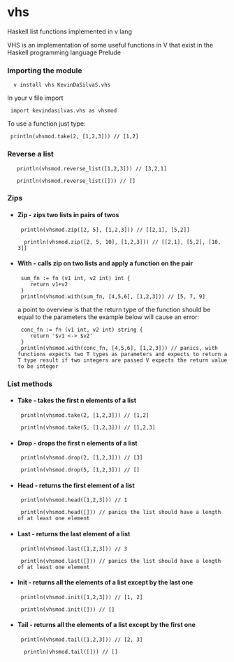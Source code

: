 # vhs
Haskell list functions implemented in v lang 

VHS is an implementation of some useful functions in V that exist in the Haskell programming language Prelude

### Importing the module
```
  v install vhs KevinDaSilvaS.vhs
```
In your v file import 
```
 import kevindasilvas.vhs as vhsmod
```
To use a function just type:
```
 println(vhsmod.take(2, [1,2,3])) // [1,2]
```

### Reverse a list
```
   println(vhsmod.reverse_list([1,2,3])) // [3,2,1]
```
```
   println(vhsmod.reverse_list([])) // []
```


### Zips
 - #### Zip - zips two lists in pairs of twos
    ```
     println(vhsmod.zip([2, 5], [1,2,3])) // [[2,1], [5,2]]
    ```
    
    ```
      println(vhsmod.zip([2, 5, 10], [1,2,3])) // [[2,1], [5,2], [10, 3]]
    ```
    
  - #### With - calls zip on two lists and apply a function on the pair
    ```
     sum_fn := fn (v1 int, v2 int) int {
        return v1+v2
     }
     println(vhsmod.with(sum_fn, [4,5,6], [1,2,3])) // [5, 7, 9]
    ```
    a point to overview is that the return type of the function should be equal to the parameters the example below will cause an error:
    ```
     conc_fn := fn (v1 int, v2 int) string {
        return '$v1 <-> $v2'
     }
     println(vhsmod.with(conc_fn, [4,5,6], [1,2,3])) // panics, with functions expects two T types as parameters and expects to return a T type result if two integers are passed V expects the return value to be integer 
    ```

### List methods
  - #### Take - takes the first n elements of a list
    ```
     println(vhsmod.take(2, [1,2,3])) // [1,2]
    ```
    
    ```
     println(vhsmod.take(5, [1,2,3])) // [1,2,3]
    ```
  - #### Drop - drops the first n elements of a list
    ```
     println(vhsmod.drop(2, [1,2,3])) // [3]
    ```
    
    ```
     println(vhsmod.drop(5, [1,2,3])) // []
    ```
  - #### Head - returns the first element of a list
    ```
     println(vhsmod.head([1,2,3])) // 1
    ```
    
    ```
     println(vhsmod.head([])) // panics the list should have a length of at least one element
    ```
  - #### Last - returns the last element of a list
    ```
     println(vhsmod.last([1,2,3])) // 3
    ```
    
    ```
     println(vhsmod.last([])) // panics the list should have a length of at least one element
    ```
  - #### Init - returns all the elements of a list except by the last one
    ```
     println(vhsmod.init([1,2,3])) // [1, 2]
    ```
    
    ```
     println(vhsmod.init([])) // []
    ```
    
  - #### Tail - returns all the elements of a list except by the first one
    ```
     println(vhsmod.tail([1,2,3])) // [2, 3]
    ```

    ```
      println(vhsmod.tail([])) // []
    ```

 
